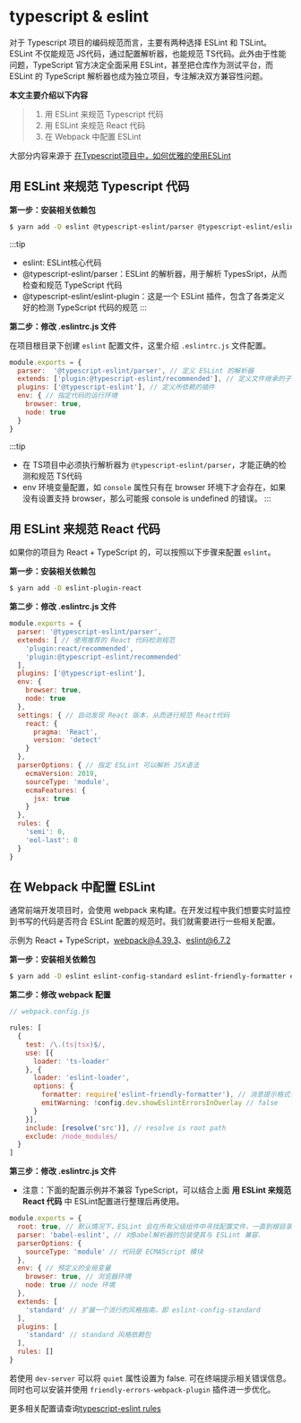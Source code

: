 # typescript & eslint

对于 Typescript 项目的编码规范而言，主要有两种选择 ESLint 和 TSLint。ESLint 不仅能规范 JS代码，通过配置解析器，也能规范 TS代码。此外由于性能问题，TypeScript  官方决定全面采用 ESLint，甚至把仓库作为测试平台，而  ESLint 的 TypeScript 解析器也成为独立项目，专注解决双方兼容性问题。

**本文主要介绍以下内容**

> 1. 用 ESLint 来规范 Typescript 代码
> 2. 用 ESLint 来规范 React 代码
> 3. 在 Webpack 中配置 ESLint

大部分内容来源于 [在Typescript项目中，如何优雅的使用ESLint](https://github.com/forthealllight/blog/issues/45)

## 用 ESLint 来规范 Typescript 代码

**第一步：安装相关依赖包**

```bash
$ yarn add -D eslint @typescript-eslint/parser @typescript-eslint/eslint-plugin
```

:::tip
* eslint: ESLint核心代码
* @typescript-eslint/parser：ESLint 的解析器，用于解析 TypesSript，从而检查和规范 TypeScript 代码
* @typescript-eslint/eslint-plugin：这是一个 ESLint 插件，包含了各类定义好的检测 TypeScript 代码的规范
:::

**第二步：修改 .eslintrc.js 文件**

在项目根目录下创建 `eslint` 配置文件，这里介绍 `.eslintrc.js` 文件配置。

```js
module.exports = {
  parser:  '@typescript-eslint/parser', // 定义 ESLint 的解析器
  extends: ['plugin:@typescript-eslint/recommended'], // 定义文件继承的子规范
  plugins: ['@typescript-eslint'], // 定义所依赖的插件
  env: { // 指定代码的运行环境
    browser: true,
    node: true
  }                               
}
```

:::tip
* 在 TS项目中必须执行解析器为 `@typescript-eslint/parser`，才能正确的检测和规范 TS代码
* env 环境变量配置，如 `console` 属性只有在 browser 环境下才会存在，如果没有设置支持 browser，那么可能报 console is undefined 的错误。
:::

## 用 ESLint 来规范 React 代码

如果你的项目为 React + TypeScript 的，可以按照以下步骤来配置 `eslint`。

**第一步：安装相关依赖包**

```bash
$ yarn add -D eslint-plugin-react
```

**第二步：修改 .eslintrc.js 文件**

```js
module.exports = {
  parser: '@typescript-eslint/parser',
  extends: [ // 使用推荐的 React 代码检测规范
    'plugin:react/recommended',
    'plugin:@typescript-eslint/recommended'
  ],
  plugins: ['@typescript-eslint'],
  env: {                         
    browser: true,
    node: true
  },
  settings: { // 自动发现 React 版本，从而进行规范 React代码
    react: {
      pragma: 'React',
      version: 'detect'
    }
  }, 
  parserOptions: { // 指定 ESLint 可以解析 JSX语法
    ecmaVersion: 2019,
    sourceType: 'module',
    ecmaFeatures: {
      jsx: true
    }
  },
  rules: {
    'semi': 0,
    'eol-last': 0
  }                           
}
```

## 在 Webpack 中配置 ESLint

通常前端开发项目时，会使用 webpack 来构建。在开发过程中我们想要实时监控到书写的代码是否符合 ESLint 配置的规范时。我们就需要进行一些相关配置。

示例为 React + TypeScript，webpack@4.39.3、eslint@6.7.2

**第一步：安装相关依赖包**

```bash
$ yarn add -D eslint eslint-config-standard eslint-friendly-formatter eslint-loader eslint-plugin-import eslint-plugin-node eslint-plugin-promise eslint-plugin-standard
```

**第二步：修改 webpack 配置**

```js
// webpack.config.js

rules: [
  {
    test: /\.(ts|tsx)$/,
    use: [{
      loader: 'ts-loader'
    }, {
      loader: 'eslint-loader',
      options: {
        formatter: require('eslint-friendly-formatter'), // 消息提示格式化
        emitWarning: !config.dev.showEslintErrorsInOverlay // false
      }
    }],
    include: [resolve('src')], // resolve is root path
    exclude: /node_modules/
  }
]
```

**第三步：修改 .eslintrc.js 文件**

* 注意：下面的配置示例并不兼容 TypeScript，可以结合上面 **用 ESLint 来规范 React 代码** 中 ESLint配置进行整理后再使用。 

```js
module.exports = {
  root: true, // 默认情况下，ESLint 会在所有父级组件中寻找配置文件，一直到根目录。ESLint一旦发现配置文件中有 "root": true，它就会停止在父级目录中寻找.
  parser: 'babel-eslint', // 对Babel解析器的包装使其与 ESLint 兼容.
  parserOptions: {
    sourceType: 'module' // 代码是 ECMAScript 模块
  },
  env: { // 预定义的全局变量
    browser: true, // 浏览器环境
    node: true // node 环境
  },
  extends: [
    'standard' // 扩展一个流行的风格指南，即 eslint-config-standard 
  ],
  plugins: [
    'standard' // standard 风格依赖包
  ],
  rules: []
}
```

若使用 `dev-server` 可以将 `quiet` 属性设置为 false. 可在终端提示相关错误信息。同时也可以安装并使用 `friendly-errors-webpack-plugin` 插件进一步优化。

更多相关配置请查询[typescript-eslint rules](https://github.com/typescript-eslint/typescript-eslint/tree/master/packages/eslint-plugin/docs/rules)
